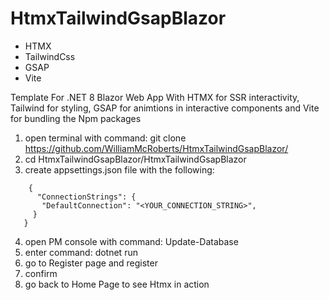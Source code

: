 # HtmxTailwindGsapBlazor

- HTMX
- TailwindCss
- GSAP
- Vite
  
Template For .NET 8 Blazor Web App With HTMX for SSR interactivity, Tailwind for styling, GSAP for animtions in interactive components and Vite for bundling the Npm packages

1. open terminal with command: git clone https://github.com/WilliamMcRoberts/HtmxTailwindGsapBlazor/
2. cd HtmxTailwindGsapBlazor/HtmxTailwindGsapBlazor
3. create appsettings.json file with the following:
```
    {
      "ConnectionStrings": {
       "DefaultConnection": "<YOUR_CONNECTION_STRING>",
     }
   }
```
4. open PM console with command: Update-Database
5. enter command: dotnet run
6. go to Register page and register
7. confirm
8. go back to Home Page to see Htmx in action
